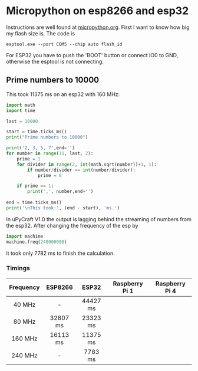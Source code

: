 # Micropython on esp8266 and esp32

Instructions are well found at [micropython.org](https://micropython.org/download). First I want to know how big my flash size is. The code is 

```
esptool.exe --port COM5 --chip auto flash_id
```

For ESP32 you have to push the 'BOOT' button or connect IO0 to GND, otherwise the esptool is not connecting.

## Prime numbers to 10000

This took 11375 ms on an esp32 with 160 MHz:

``` py
import math
import time

last = 10000

start = time.ticks_ms()
print("Prime numbers to 10000")

print('2, 3, 5, 7',end='')
for number in range(11, last, 2):
    prime = 1
    for divider in range(2, int(math.sqrt(number))+1, 1):
        if number/divider == int(number/divider):
            prime = 0

    if prime == 1:
        print(',', number,end='')
        
end = time.ticks_ms()
print('\nThis took:', (end - start), 'ms.')
```

In uPyCraft V1.0 the output is lagging behind the streaming of numbers from the esp32. After changing the frequency of the esp by

``` py
import machine
machine.freq(240000000)
```
it took only 7782 ms to finish the calculation.

### Timings

| Frequency |  ESP8266 |   ESP32  | Raspberry Pi 1 | Raspberry Pi 4 |
|:---------:|:--------:|:--------:|:--------------:|:--------------:|
|    40 MHz |     -    | 44427 ms |                |                |
|    80 MHz | 32807 ms | 23323 ms |                |                |
|   160 MHz | 16113 ms | 11375 ms |                |                |
|   240 MHz |     -    |  7783 ms |                |                |
